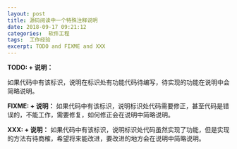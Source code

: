 ```yaml
---
layout: post
title: 源码阅读中一个特殊注释说明
date: 2018-09-17 09:21:12
categories:  软件工程 
tags:  工作经验
excerpt: TODO and FIXME and XXX
---
```



**TODO: + 说明：**

如果代码中有该标识，说明在标识处有功能代码待编写，待实现的功能在说明中会简略说明。

**FIXME: + 说明：**
如果代码中有该标识，说明标识处代码需要修正，甚至代码是错误的，不能工作，需要修复，如何修正会在说明中简略说明。

**XXX: + 说明：**
如果代码中有该标识，说明标识处代码虽然实现了功能，但是实现的方法有待商榷，希望将来能改进，要改进的地方会在说明中简略说明。